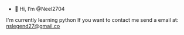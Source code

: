 - 👋 Hi, I’m @Neel2704

I'm currently learning python
If you want to contact me send a email at: nslegend27@gmail.co

